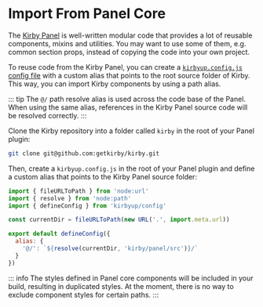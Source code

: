 # Import From Panel Core

The [Kirby Panel](https://github.com/getkirby/kirby/tree/main/panel/src) is well-written modular code that provides a lot of reusable components, mixins and utilities. You may want to use some of them, e.g. common section props, instead of copying the code into your own project.

To reuse code from the Kirby Panel, you can create a [`kirbyup.config.js` config file](/guide/config-file) with a custom alias that points to the root source folder of Kirby. This way, you can import Kirby components by using a path alias.

::: tip
The `@/` path resolve alias is used across the code base of the Panel. When using the same alias, references in the Kirby Panel source code will be resolved correctly.
:::

Clone the Kirby repository into a folder called `kirby` in the root of your Panel plugin:

```bash
git clone git@github.com:getkirby/kirby.git
```

Then, create a `kirbyup.config.js` in the root of your Panel plugin and define a custom alias that points to the Kirby Panel source folder:

```js
import { fileURLToPath } from 'node:url'
import { resolve } from 'node:path'
import { defineConfig } from 'kirbyup/config'

const currentDir = fileURLToPath(new URL('.', import.meta.url))

export default defineConfig({
  alias: {
    '@/': `${resolve(currentDir, 'kirby/panel/src')}/`
  }
})
```

::: info
The styles defined in Panel core components will be included in your build, resulting in duplicated styles. At the moment, there is no way to exclude component styles for certain paths.
:::
